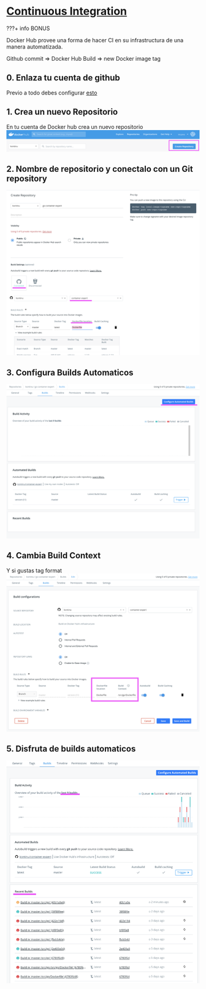 # [Continuous Integration](https://docs.docker.com/docker-hub/builds/)

???+ info
    BONUS

Docker Hub provee una forma de hacer CI en su infrastructura de una manera automatizada.

<!-- TODO: change to mermaid-->
Github commit => Docker Hub Build =>  new Docker image tag

## 0. Enlaza tu cuenta de github

Previo a todo debes configurar [esto](https://docs.docker.com/docker-hub/builds/link-source/#link-to-a-github-user-account)

## 1. Crea un nuevo Repositorio

En tu cuenta de Docker hub crea un nuevo repositorio
![1](../../assets/images/docker_ci1.png)

## 2. Nombre de repositorio y conectalo con un Git repository

![2](../../assets/images/docker_ci2.png)


## 3. Configura Builds Automaticos

![3](../../assets/images/docker_ci3.png)

## 4. Cambia Build Context

Y si gustas tag format
![4](../../assets/images/docker_ci4.png)


## 5. Disfruta de builds automaticos

![5](../../assets/images/docker_ci5.png)
